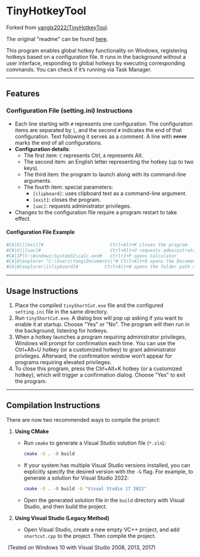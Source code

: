 # TinyHotkeyTool

Forked from [yanglx2022/TinyHotkeyTool](https://github.com/yanglx2022/TinyHotkeyTool).

The original "readme" can be found [here](./README_original.md).

This program enables global hotkey functionality on Windows, registering hotkeys based on a configuration file. It runs in the background without a user interface, responding to global hotkeys by executing corresponding commands. You can check if it’s running via Task Manager.

------

## Features

### Configuration File (setting.ini) Instructions

- Each line starting with `#` represents one configuration. The configuration items are separated by `|`, and the second `#` indicates the end of that configuration. Text following it serves as a comment. A line with `#####` marks the end of all configurations.
- **Configuration details**:
  - The first item: `C` represents Ctrl, `A` represents Alt.
  - The second item: an English letter representing the hotkey (up to two keys).
  - The third item: the program to launch along with its command-line arguments.
  - The fourth item: special parameters:
    - `[clipboard]`: uses clipboard text as a command-line argument.
    - `[exit]`: closes the program.
    - `[uac]`: requests administrator privileges.
- Changes to the configuration file require a program restart to take effect.

#### Configuration File Example

```ini
#CA|K||[exit]#                         Ctrl+Alt+K closes the program  
#CA|U||[uac]#                          Ctrl+Alt+U requests administrator privileges  
#CA|IP|C:\Windows\System32\calc.exe#   Ctrl+I+P opens Calculator  
#CA|D|explorer "C:\Users\Yang\Documents\"# Ctrl+Alt+D opens the Documents folder  
#CA|W|explorer|[clipboard]#          Ctrl+Alt+W opens the folder path copied to the clipboard  
```

------

## Usage Instructions

1. Place the compiled `tinyShortCut.exe` file and the configured `setting.ini` file in the same directory.
2. Run `tinyShortCut.exe`. A dialog box will pop up asking if you want to enable it at startup. Choose "Yes" or "No". The program will then run in the background, listening for hotkeys.
3. When a hotkey launches a program requiring administrator privileges, Windows will prompt for confirmation each time. You can use the Ctrl+Alt+U hotkey (or a customized hotkey) to grant administrator privileges. Afterward, the confirmation window won’t appear for programs requiring elevated privileges.
4. To close this program, press the Ctrl+Alt+K hotkey (or a customized hotkey), which will trigger a confirmation dialog. Choose "Yes" to exit the program.

------

## Compilation Instructions

There are now two recommended ways to compile the project:

1. **Using CMake**  
   
   - Run `cmake` to generate a Visual Studio solution file (`*.sln`):  
     ```bash
     cmake -S . -B build
     ```
   - If your system has multiple Visual Studio versions installed, you can explicitly specify the desired version with the `-G` flag. For example, to generate a solution for Visual Studio 2022:  
     ```bash
     cmake -S . -B build -G "Visual Studio 17 2022"
     ```
   - Open the generated solution file in the `build` directory with Visual Studio, and then build the project.  
   
2. **Using Visual Studio (Legacy Method)**  
   - Open Visual Studio, create a new empty VC++ project, and add `shortcut.cpp` to the project. Then compile the project.  

​              (Tested on Windows 10 with Visual Studio 2008, 2013, 2017)
